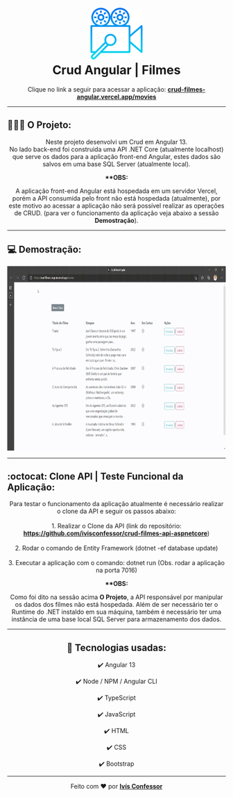 <h1 align="center">
    <br />
        <img 
            src="./github-readme/video.png"
            alt="Crud Angular | Filmes" 
            width="120" 
        />
    <br />
    Crud Angular | Filmes
</h1>

<p align="center">
    Clique no link a seguir para acessar a aplicação: 
    <strong><a href="https://crud-filmes-angular.vercel.app/movies" target="_blank">crud-filmes-angular.vercel.app/movies</a></strong>
</p>

<hr />

## 🧑🏽‍💻 O Projeto:
<p align="center">
    Neste projeto desenvolvi um Crud em Angular 13.
    <br />
    No lado back-end foi construida uma API .NET Core (atualmente localhost) que serve os dados para a aplicação front-end Angular, estes dados são salvos em uma base SQL Server (atualmente local).
</p>
<div align="center">
    <strong>**OBS:</strong> 
    <p>
        A aplicação front-end Angular está hospedada em um servidor Vercel, porém a API consumida pelo front não está hospedada (atualmente),
        por este motivo ao acessar a aplicação não será possível realizar as operações de CRUD. (para ver o funcionamento da aplicação 
        veja abaixo a sessão <strong>Demostração</strong>). 
    </p>
</div>

<hr />

## 💻 Demostração:
<div align="center">
    <img src="./github-readme/CrudFilmesAngular.gif"
    alt="demo-web" height="425" />
</div>

<hr />

## :octocat: Clone API | Teste Funcional da Aplicação:
<div align="center">
    <p>
        Para testar o funcionamento da aplicação atualmente é necessário realizar o clone da API e seguir os passos abaixo: 
        <br />
        <br />
        1. Realizar o Clone da API (link do repositório: <strong><a href="https://github.com/ivisconfessor/crud-filmes-api-aspnetcore" target="_blank">https://github.com/ivisconfessor/crud-filmes-api-aspnetcore</a></strong>) 
        <br />
        <br />
        2. Rodar o comando de Entity Framework (dotnet -ef database update)
        <br />
        <br />
        3. Executar a aplicação com o comando: dotnet run (Obs. rodar a aplicação na porta 7016)
    </p>
<div>
<div align="center">
    <strong>**OBS:</strong> 
    <p>
        Como foi dito na sessão acima <strong>O Projeto</strong>, a API responsável por manipular os dados dos filmes não está hospedada. Além de ser necessário ter o Runtime do .NET instaldo em sua máquina, também é necessário ter uma instância de uma base local SQL Server para armazenamento dos dados.
    </p>
</div>

<hr />

## 🚀 Tecnologias usadas:
<div align="center">

✔️ Angular 13

✔️ Node / NPM / Angular CLI

✔️ TypeScript

✔️ JavaScript

✔️ HTML

✔️ CSS

✔️ Bootstrap

</div>

<hr />

<div align="center">
    Feito com <span role="img" aria-label="coração">❤️</span> por <strong><a href="https://github.com/ivisconfessor">Ivís Confessor</a></strong> 
</div>